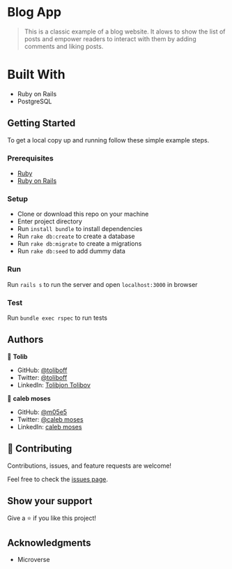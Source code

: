 # Blog App
> This is a classic example of a blog website. It alows to show the list of posts and empower readers to interact with them by adding comments and liking posts.

# Built With

- Ruby on Rails
- PostgreSQL

## Getting Started

To get a local copy up and running follow these simple example steps.

### Prerequisites

- [Ruby](https://www.ruby-lang.org/)
- [Ruby on Rails](https://rubyonrails.org/)

### Setup
- Clone or download this repo on your machine
- Enter project directory
- Run `install bundle` to install dependencies
- Run  `rake db:create` to create a database
- Run  `rake db:migrate` to create a migrations
- Run  `rake db:seed` to add dummy data

### Run

Run `rails s` to run the server and open `localhost:3000` in browser

### Test

Run `bundle exec rspec` to run tests
## Authors

👤 **Tolib**

- GitHub: [@toliboff](https://github.com/toliboff)
- Twitter: [@toliboff](https://twitter.com/tolib_tolibov)
- LinkedIn: [Tolibjon Tolibov](https://linkedin.com/in/tolibjon-tolibov)

👤 **caleb moses**

- GitHub: [@m05e5](https://github.com/m05e5)
- Twitter: [@caleb moses](https://twitter.com/CalebMo69401446)
- LinkedIn: [caleb moses](https://www.linkedin.com/in/caleb-moses-0a1b531b9/)

## 🤝 Contributing

Contributions, issues, and feature requests are welcome!

Feel free to check the [issues page](../../issues/).

## Show your support

Give a ⭐️ if you like this project!

## Acknowledgments

- Microverse
